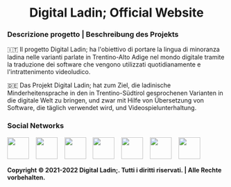 <h1 align="center">Digital Ladin; Official Website</h1>
<h3 align="left">Descrizione progetto | Beschreibung des Projekts</h3>
<p>🇮🇹 Il progetto Digital Ladin; ha l'obiettivo di portare la lingua di minoranza ladina nelle varianti parlate in Trentino-Alto Adige nel mondo digitale tramite
la traduzione dei software che vengono utilizzati quotidianamente e l'intrattenimento videoludico.</p>
<p>🇩🇪 Das Projekt Digital Ladin; hat zum Ziel, die ladinische Minderheitensprache in den in Trentino-Südtirol gesprochenen Varianten in die digitale Welt zu bringen, und zwar mit Hilfe von Übersetzung von Software, die täglich verwendet wird, und Videospielunterhaltung.</p>
<h3 align="left">Social Networks</h3>
<a href="https://digital-ladin.com/ig" target="_blank"><img src="https://cdn2.iconfinder.com/data/icons/social-icons-33/128/Instagram-512.png" width="50px" height="50px"></a>
&nbsp;&nbsp;
<a href="https://digital-ladin.com/fb" target="_blank"><img src="https://cdn1.iconfinder.com/data/icons/social-media-2285/512/Colored_Facebook3_svg-1024.png" width="50px" height="50px"></a>
&nbsp;&nbsp;
<a href="https://digital-ladin.com/tiktok" target="_blank"><img src="https://cdn4.iconfinder.com/data/icons/social-media-flat-7/64/Social-media_Tiktok-512.png" width="50px" height="50px"></a>
&nbsp;&nbsp;
<a href="https://digital-ladin.com/yt" target="_blank"><img src="https://cdn1.iconfinder.com/data/icons/logotypes/32/youtube-512.png" width="50px" height="50px"></a>
&nbsp;&nbsp;
<a href="https://digital-ladin.com/tv" target="_blank"><img src="https://cdn4.iconfinder.com/data/icons/logos-and-brands/512/343_Twitch_logo-512.png" width="50px" height="50px"></a>
&nbsp;&nbsp;
<a href="https://digital-ladin.com/tw" target="_blank"><img src="https://cdn1.iconfinder.com/data/icons/logotypes/32/twitter-512.png" width="50px" height="50px"></a>
&nbsp;&nbsp;
<a href="https://digital-ladin.com/in" target="_blank"><img src="https://cdn2.iconfinder.com/data/icons/social-media-2285/512/1_Linkedin_unofficial_colored_svg-512.png" width="50px" height="50px"></a>


<p><b>Copyright &copy; 2021-2022 Digital Ladin;. Tutti i diritti riservati. | Alle Rechte vorbehalten.</b></p>
